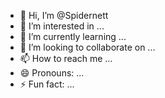 - 👋 Hi, I’m @Spidernett
- 👀 I’m interested in ...
- 🌱 I’m currently learning ...
- 💞️ I’m looking to collaborate on ...
- 📫 How to reach me ...
- 😄 Pronouns: ...
- ⚡ Fun fact: ...

<!---
Spidernett/Spidernett is a ✨ special ✨ repository because its `README.md` (this file) appears on your GitHub profile.
You can click the Preview link to take a look at your changes.
--->
